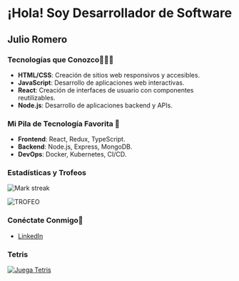 # ¡Hola! Soy Desarrollador de Software

## Julio Romero

### Tecnologías que Conozco👨🏻‍💻

- **HTML/CSS**: Creación de sitios web responsivos y accesibles.
- **JavaScript**: Desarrollo de aplicaciones web interactivas.
- **React**: Creación de interfaces de usuario con componentes reutilizables.
- **Node.js**: Desarrollo de aplicaciones backend y APIs.

### Mi Pila de Tecnología Favorita 🤖

- **Frontend**: React, Redux, TypeScript.
- **Backend**: Node.js, Express, MongoDB.
- **DevOps**: Docker, Kubernetes, CI/CD.

### Estadísticas y Trofeos

![Mark streak](https://github-readme-streak-stats.herokuapp.com/?user=julioromerooo&theme=tokyonight&hide_border=false)

![TROFEO](https://github-profile-trophy.vercel.app/?username=julioromerooo&theme=tokyonight&row=1&column=7&margin-h=15&margin-w=5&no-bg=true)

### Conéctate Conmigo🤝

- [LinkedIn](https://www.linkedin.com/in/julioromerooo/)

### Tetris

[![Juega Tetris](https://user-images.githubusercontent.com/73097560/115834477-dbab4500-a447-11eb-908a-139a6edaec5c.gif)](https://tetris.julioromero.xyz/)
